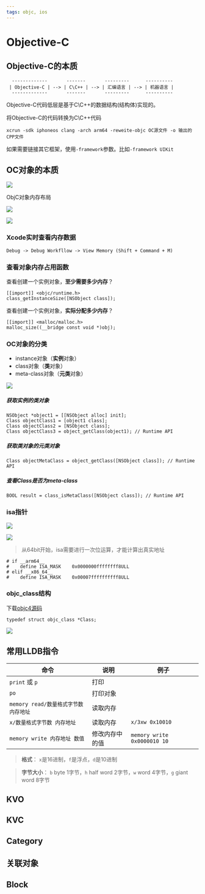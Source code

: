 ```yaml
---
tags: objc, ios
---
```


# Objective-C
## Objective-C的本质

```
  -------------       -------       ---------      ----------
 | Objective-C | --> | C\C++ | --> | 汇编语言 | --> | 机器语言 |
  -------------       -------       ---------      ----------
```

Objective-C代码低层是基于C\C++的数据结构(结构体)实现的。

将Objective-C的代码转换为C\C++代码

```shell
xcrun -sdk iphoneos clang -arch arm64 -reweite-objc OC源文件 -o 输出的CPP文件
```

如果需要链接其它框架，使用`-framework`参数。比如`-framework UIKit`

## OC对象的本质

![](objc_impl.png)

ObjC对象内存布局

![](objc_instance.png)

![](objc_obj.png)

### Xcode实时查看内存数据

```
Debug -> Debug Workfllow -> View Memory (Shift + Command + M)
```

### 查看对象内存占用函数

查看创建一个实例对象，**至少需要多少内存**？

```objc
[[import]] <objc/runtime.h>
class_getInstanceSize([NSObject class]);
```

查看创建一个实例对象，**实际分配多少内存**？

```objc
[[import]] <malloc/malloc.h>
malloc_size((__bridge const void *)obj);
```

### OC对象的分类

* instance对象（**实例**对象）
* class对象（**类**对象）
* meta-class对象（**元类**对象）

![](objc_struct.png)

##### 获取实例的类对象

```objc
NSObject *object1 = [[NSObject alloc] init];
Class objectClass1 = [object1 class];
Class objectClass2 = [NSObject class];
Class objectClass3 = object_getClass(object1); // Runtime API
```

##### 获取类对象的元类对象

```objc
Class objectMetaClass = object_getClass([NSObject class]); // Runtime API
```

##### 查看Class是否为meta-class

```objc
BOOL result = class_isMetaClass([NSObject class]); // Runtime API
```

### isa指针

![](objc_isa.png)

![](objc_isa_tu.png)

> 从64bit开始，isa需要进行一次位运算，才能计算出真实地址

```objc
# if __arm64__
#    define ISA_MASK    0x0000000ffffffff8ULL
# elif __x86_64__
#    define ISA_MASK    0x00007ffffffffff8ULL
```

### objc_class结构

下载[objc4源码](https://opensource.apple.com/tarballs/objc4/)

```objc
typedef struct objc_class *Class;
```

![](objc_class.png)

## 常用LLDB指令

| 命令                                  | 说明           | 例子                      |
| ------------------------------------- | -------------- | ------------------------- |
| `print` 或 `p`                        | 打印           |                           |
| `po`                                  | 打印对象       |                           |
| `memory read/数量格式字节数 内存地址` | 读取内存       |    |
| `x/数量格式字节数 内存地址`           | 读取内存       | `x/3xw 0x10010`   |
| `memory write 内存地址 数值`          | 修改内存中的值 | `memory write 0x0000010 10` |                       |

> **格式**： `x`是16进制，`f`是浮点，`d`是10进制

> **字节大小**： `b` byte 1字节，`h` half word 2字节，`w` word 4字节，`g` giant word 8字节

## KVO

## KVC

## Category

## 关联对象

## Block

